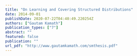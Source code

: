 ```yaml
---
title: "On Learning and Covering Structured Distributions"
date: 2014-09-01
publishDate: 2020-07-22T04:40:49.220254Z
authors: ["Gautam Kamath"]
publication_types: ["7"]
abstract: ""
featured: false
publication: ""
url_pdf: "http://www.gautamkamath.com/smthesis.pdf"
---
```


